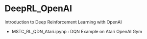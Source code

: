 # DeepRL_OpenAI
Introduction to Deep Reinforcement Learning with OpenAI

- MSTC_RL_QDN_Atari.ipynp    : DQN Example on Atari OpenAI Gym

